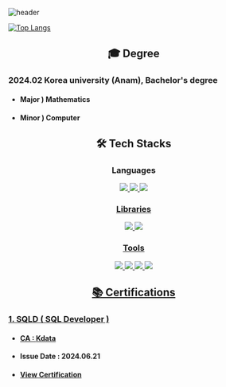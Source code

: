 ![header](https://capsule-render.vercel.app/api?type=Waving&color=timeGradient&height=400&section=header&text=Welcome+to-nl-pkg0203's+profile&fontSize=90)

[![Top Langs](https://github-readme-stats.vercel.app/api/top-langs/?username=pkg0203&layout=compact&theme=dark&hide=CMake,ruby&card_width=600)](https://github.com/anuraghazra/github-readme-stats)


<div align=center><h2>🎓 Degree </h2></div>

   ### 2024.02 Korea university (Anam), Bachelor's degree
  * #### Major ) Mathematics
  * #### Minor ) Computer

<div align=center><h2>🛠️ Tech Stacks </h2></div>
<div align=center>
   
### Languages

<a href="https://www.python.org/"><img src="https://img.shields.io/badge/Python-3776AB?style=for-the-badge&logo=Python&logoColor=white"> <a href="https://devdocs.io/c/"><img src="https://img.shields.io/badge/C-3776AB?style=for-the-badge&logo=C&logoColor=white"> <a href="https://developer.mozilla.org/ko/"><img src="https://img.shields.io/badge/Html-E34F26?style=for-the-badge&logo=html5&logoColor=white"> 

### Libraries

<a href="https://docs.djangoproject.com/ko/4.2/intro/"><img src="https://img.shields.io/badge/django-092E20?style=for-the-badge&logo=django&logoColor=black"> <a href="https://getbootstrap.com/"><img src="https://img.shields.io/badge/bootstrap-7952B3?style=for-the-badge&logo=bootstrap&logoColor=white">

### Tools

<a href="https://slack.com/intl/ko-kr/"><img src="https://img.shields.io/badge/Slack-4A154B?style=for-the-badge&logo=Slack&logoColor=white"> <a href="https://www.postman.com/"><img src="https://img.shields.io/badge/postman-FF6C37?style=for-the-badge&logo=postman&logoColor=white">    <a href="https://git-scm.com/"><img src="https://img.shields.io/badge/git-F05032?style=for-the-badge&logo=git&logoColor=white"> <a href="https://www.figma.com/"><img src="https://img.shields.io/badge/figma-blue?style=for-the-badge&logo=figma&logoColor=white">

<h2>📚 Certifications</h2>
</div>

### 1. SQLD ( SQL Developer )
- #### CA : [Kdata](https://www.dataq.or.kr/www/sub/a_04.do)
  
- #### Issue Date : 2024.06.21
  
- #### [View Certification](https://github.com/user-attachments/files/15924134/SQLD.pdf)

